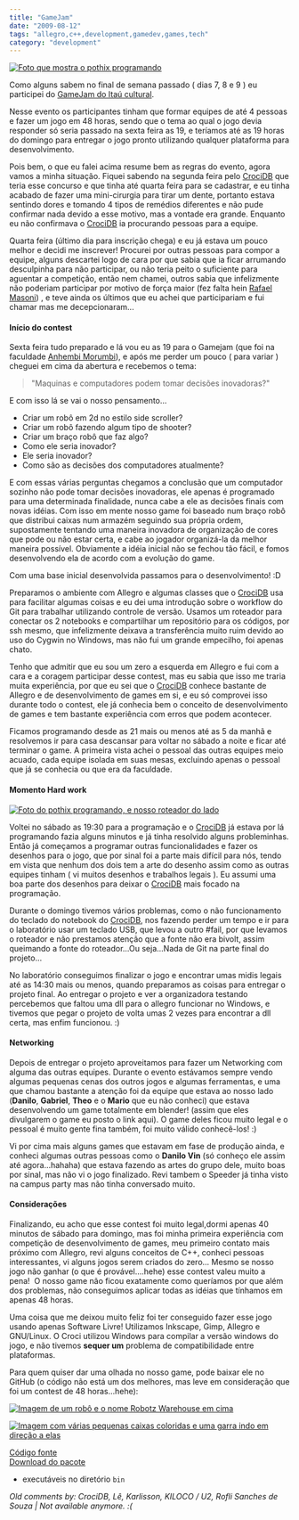 ```yaml
---
title: "GameJam"
date: "2009-08-12"
tags: "allegro,c++,development,gamedev,games,tech"
category: "development"
---
```


[![Foto que mostra o pothix programando](/images/posts/gamejam_espaco.jpg "Espaço do Gamejam")](/images/posts/gamejam_espaco.jpg "")

Como alguns sabem no final de semana passado ( dias 7, 8 e 9 ) eu participei do
[GameJam do Itaú cultural](http://itaucultural.org.br/gameplay/?s=gamejam "Site do GameJam").

Nesse evento os participantes tinham que formar equipes de até 4
pessoas e fazer um jogo em 48 horas, sendo que o tema ao qual o jogo
devia responder só seria passado na sexta feira as 19, e teríamos até
as 19 horas do domingo para entregar o jogo pronto utilizando qualquer
plataforma para desenvolvimento.

Pois bem, o que eu falei acima resume bem as regras do evento, agora
vamos a minha situação. Fiquei sabendo na segunda feira pelo
[CrociDB](http://crocidb.com/blog/ "CrociDB Blog") que teria esse
concurso e que tinha até quarta feira para se cadastrar, e eu tinha
acabado de fazer uma mini-cirurgia para tirar um dente, portanto
estava sentindo dores e tomando 4 tipos de remédios diferentes e não
pude confirmar nada devido a esse motivo, mas a vontade era
grande. Enquanto eu não confirmava o
[CrociDB](http://crocidb.com/blog/ "CrociDB Blog") ia procurando
pessoas para a equipe.

Quarta feira (último dia para inscrição chega) e eu já estava um
pouco melhor e decidi me inscrever! Procurei por outras pessoas para
compor a equipe, alguns descartei logo de cara por que sabia que ia
ficar arrumando desculpinha para não participar, ou não teria peito o
suficiente para aguentar a competição, então nem chamei, outros sabia
que infelizmente não poderiam participar por motivo de força maior
(fez falta hein [Rafael Masoni](http://rafaelmasoni.com/ "Rafael Masoni Website"))
, e teve ainda os últimos que eu achei que participariam e
fui chamar mas me decepcionaram...

#### Início do contest

Sexta feira tudo preparado e lá vou eu as 19 para o Gamejam (que foi na faculdade
[Anhembi Morumbi](http://portal.anhembi.br/ "Faculdade Anhembi Morumbi")),
e após me perder um pouco ( para variar ) cheguei em cima da abertura
e recebemos o tema:

> "Maquinas e computadores podem tomar decisões inovadoras?"

E com isso lá se vai o nosso pensamento...

* Criar um robô em 2d no estilo side scroller?
* Criar um robô fazendo algum tipo de shooter?
* Criar um braço robô que faz algo?
* Como ele seria inovador?
* Ele seria inovador?
* Como são as decisões dos computadores atualmente?

E com essas várias perguntas chegamos a conclusão que um computador
sozinho não pode tomar decisões inovadoras, ele apenas é programado
para uma determinada finalidade, nunca cabe a ele as decisões finais
com novas idéias. Com isso em mente nosso game foi baseado num braço
robô que distribui caixas num armazém seguindo sua própria ordem,
supostamente tentando uma maneira inovadora de organização de cores
que pode ou não estar certa, e cabe ao jogador organizá-la da melhor
maneira possível. Obviamente a idéia inicial não se fechou tão fácil,
e fomos desenvolvendo ela de acordo com a evolução do game.

Com uma base inicial desenvolvida passamos para o desenvolvimento! :D

Preparamos o ambiente com Allegro e algumas classes que o
[CrociDB](http://crocidb.com/blog/ "CrociDB Blog") usa para facilitar
algumas coisas e eu dei uma introdução sobre o workflow do Git para
trabalhar utilizando controle de versão[](http://crocidb.com/blog/
"CrociDB Blog"). Usamos um roteador para conectar os 2 notebooks e
compartilhar um repositório para os códigos, por ssh mesmo, que
infelizmente deixava a transferência muito ruim devido ao uso do
Cygwin no Windows, mas não fui um grande empecilho, foi apenas chato.

Tenho que admitir que eu sou um zero a esquerda em Allegro e fui com a
cara e a coragem participar desse contest, mas eu sabia que isso me
traria muita experiência, por que eu sei que o
[CrociDB](http://crocidb.com/blog/ "CrociDB Blog") conhece bastante de
Allegro e de desenvolvimento de games em si, e eu só comprovei isso
durante todo o contest, ele já conhecia bem o conceito de
desenvolvimento de games e tem bastante experiência com erros que
podem acontecer.

Ficamos programando desde as 21 mais ou menos até as 5 da manhã e
resolvemos ir para casa descansar para voltar no sábado a noite e
ficar até terminar o game. A primeira vista achei o pessoal das outras
equipes meio acuado, cada equipe isolada em suas mesas, excluindo
apenas o pessoal que já se conhecia ou que era da faculdade.

#### Momento Hard work

[![Foto do pothix programando, e nosso roteador do lado](/images/posts/gamejam_hard_work.jpg "PotHix programando")](/images/posts/gamejam_hard_work.jpg "")

Voltei no sábado as 19:30 para a programação e o
[CrociDB](http://crocidb.com/blog/ "CrociDB Blog") já estava por lá
programando fazia alguns minutos e já tinha resolvido alguns
probleminhas. Então já começamos a programar outras funcionalidades e
fazer os desenhos para o jogo, que por sinal foi a parte mais difícil
para nós, tendo em vista que nenhum dos dois tem a arte do desenho
assim como as outras equipes tinham ( vi muitos desenhos e trabalhos
legais ). Eu assumi uma boa parte dos desenhos para deixar o
[CrociDB](http://crocidb.com/blog/ "CrociDB Blog") mais focado na
programação.

Durante o domingo tivemos vários problemas, como o não funcionamento
do teclado do notebook do [CrociDB](http://crocidb.com/blog/ "CrociDB Blog"),
nos fazendo perder um tempo e ir para o laboratório usar um teclado
USB, que levou a outro #fail, por que levamos o roteador e não
prestamos atenção que a fonte não era bivolt, assim queimando a fonte
do roteador...Ou seja...Nada de Git na parte final do projeto...

No laboratório conseguimos finalizar o jogo e encontrar umas midis
legais até as 14:30 mais ou menos, quando preparamos as coisas para
entregar o projeto final. Ao entregar o projeto e ver a organizadora
testando percebemos que faltou uma dll para o allegro funcionar no
Windows, e tivemos que pegar o projeto de volta umas 2 vezes para
encontrar a dll certa, mas enfim funcionou. :)

#### Networking

Depois de entregar o projeto aproveitamos para fazer um Networking com
alguma das outras equipes. Durante o evento estávamos sempre vendo
algumas pequenas cenas dos outros jogos e algumas ferramentas, e uma
que chamou bastante a atenção foi da equipe que estava ao nosso lado
(**Danilo**, **Gabriel**, **Theo** e o **Mario** que eu não conheci)
que estava desenvolvendo um game totalmente em blender! (assim que
eles divulgarem o game eu posto o link aqui). O game deles ficou muito
legal e o pessoal é muito gente fina também, foi muito válido
conhecê-los! :)

Vi por cima mais alguns games que estavam em fase de produção ainda, e
conheci algumas outras pessoas como o **Danilo Vin** (só conheço ele
assim até agora...hahaha) que estava fazendo as artes do grupo dele,
muito boas por sinal, mas não vi o jogo finalizado. Revi tambem o
Speeder já tinha visto na campus party mas não tinha conversado muito.

#### Considerações

Finalizando, eu acho que esse contest foi muito legal,dormi apenas 40
minutos de sábado para domingo, mas foi minha primeira experiência com
competição de desenvolvimento de games, meu primeiro contato mais
próximo com Allegro, revi alguns conceitos de C++, conheci pessoas
interessantes, vi alguns jogos serem criados do zero... Mesmo se nosso
jogo não ganhar (o que é provável....hehe) esse contest valeu muito a
pena!  O nosso game não ficou exatamente como queríamos por que além
dos problemas, não conseguimos aplicar todas as idéias que tínhamos em
apenas 48 horas.

Uma coisa que me deixou muito feliz foi ter conseguido fazer esse jogo
usando apenas Software Livre! Utilizamos Inkscape, Gimp, Allegro e
GNU/Linux. O Croci utilizou Windows para compilar a versão windows do
jogo, e não tivemos **sequer um** problema de compatibilidade entre
plataformas.

Para quem quiser dar uma olhada no nosso game, pode baixar ele no
GitHub (o código não está um dos melhores, mas leve em consideração
que foi um contest de 48 horas...hehe):

[![Imagem de um robô e o nome Robotz Warehouse em cima](/images/posts/gamejam_robotz_warehouse.jpg "Tittle screen robotz warehouse")](/images/posts/gamejam_robotz_warehouse.jpg "")

[![Imagem com várias pequenas caixas coloridas e uma garra indo em direção a elas](/images/posts/gamejam_robotz_warehouse_gameplay.jpg "Gameplay robotz warehouse")](/images/posts/gamejam_robotz_warehouse_gameplay.jpg "")

[Código fonte](http://github.com/PotHix/RobotzWarehouse/tree/master "Página principal do jogo no GitHub")  
[Download do pacote](http://www.itaucultural.org.br/gameplay/games/robotzwarehouse.zip "Arquivo para download")

* executáveis no diretório `bin`



_Old comments by: CrociDB, Lê, Karlisson, KILOCO / U2, Rofli Sanches de Souza | Not available anymore. :(_
